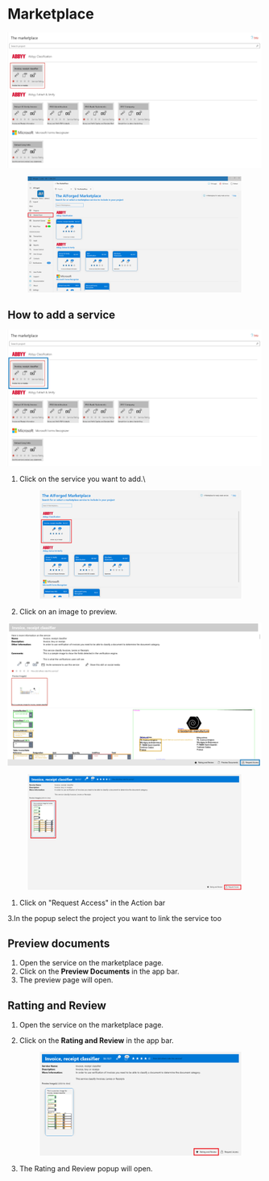 # Marketplace

![](<.gitbook/assets/image (55) (1) (1).png>)

<figure><img src=".gitbook/assets/image (18).png" alt=""><figcaption></figcaption></figure>

## How to add a service

![](<.gitbook/assets/image (18) (1) (1) (1) (1) (1).png>)

1.  Click on the service you want to add.\\

    <figure><img src=".gitbook/assets/image (4) (1).png" alt=""><figcaption></figcaption></figure>
2. Click on an image to preview.

![](<.gitbook/assets/image (2) (1) (1) (1).png>)

<figure><img src=".gitbook/assets/image (16).png" alt=""><figcaption></figcaption></figure>

1. Click on "Request Access" in the Action bar

3.In the popup select the project you want to link the service too

## Preview documents

1. Open the service on the marketplace page.
2. Click on the **Preview Documents** in the app bar.
3. The preview page will open.

## Ratting and Review

1. Open the service on the marketplace page.
2.  Click on the **Rating and Review** in the app bar.

    <figure><img src=".gitbook/assets/image (9).png" alt=""><figcaption></figcaption></figure>
3. The Rating and Review popup will open.
